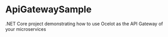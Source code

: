 # ApiGatewaySample
.NET Core project demonstrating how to use Ocelot as the API Gateway of your microservices
